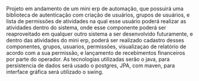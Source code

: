Projeto em andamento de um mini erp de automação, que possuirá uma biblioteca de autenticação com criação de usuários, grupos de usuários, e lista de permissões de atividades na qual esse usuário poderá realizar as atividades dentro do sistema, onde esse componente poderá ser reaproveitado em qualquer outro sistema a ser desenvolvido futuramente, e dentro das atividades do mini erp, poderá ser realizado cadastro desses componentes, grupos, usuarios, permissões, visualizaçao de relatório de acordo com a sua permissão, e lançamento de recebimentos financeiros por parte do operador. As tecnologias utilizadas serão o java, para persistencia de dados será usado o postgres, JPA, com maven, para interface gráfica será utilizado o swing.
